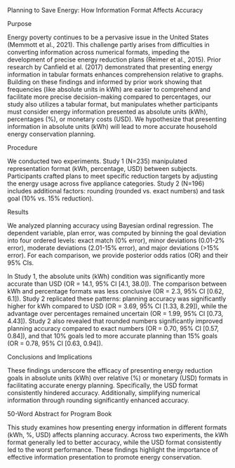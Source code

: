 Planning to Save Energy: How Information Format Affects Accuracy

Purpose

Energy poverty continues to be a pervasive issue in the United States (Memmott et al., 2021). This challenge partly arises from difficulties in converting information across numerical formats, impeding the development of precise energy reduction plans (Reimer et al., 2015). Prior research by Canfield et al. (2017) demonstrated that presenting energy information in tabular formats enhances comprehension relative to graphs. Building on these findings and informed by prior work showing that frequencies (like absolute units in kWh) are easier to comprehend and facilitate more precise decision-making compared to percentages, our study also utilizes a tabular format, but manipulates whether participants must consider energy information presented as absolute units (kWh), percentages (%), or monetary costs (USD). We hypothesize that presenting information in absolute units (kWh) will lead to more accurate household energy conservation planning.

Procedure

We conducted two experiments. Study 1 (N=235) manipulated representation format (kWh, percentage, USD) between subjects. Participants crafted plans to meet specific reduction targets by adjusting the energy usage across five appliance categories. Study 2 (N=196) includes additional factors: rounding (rounded vs. exact numbers) and task goal (10% vs. 15% reduction).

Results

We analyzed planning accuracy using Bayesian ordinal regression. The dependent variable, plan error, was computed by binning the goal deviation into four ordered levels: exact match (0% error), minor deviations (0.01-2% error), moderate deviations (2.01-15% error), and major deviations (>15% error). For each comparison, we provide posterior odds ratios (OR) and their 95% CIs.

In Study 1, the absolute units (kWh) condition was significantly more accurate than USD (OR = 14.1, 95% CI [4.1, 38.0]). The comparison between kWh and percentage formats was less conclusive (OR = 2.3, 95% CI [0.62, 6.1]). Study 2 replicated these patterns: planning accuracy was significantly higher for kWh compared to USD (OR = 3.69, 95% CI [1.33, 8.29]), while the advantage over percentages remained uncertain (OR = 1.99, 95% CI [0.73, 4.43]). Study 2 also revealed that rounded numbers significantly improved planning accuracy compared to exact numbers (OR = 0.70, 95% CI [0.57, 0.84]), and that 10% goals led to more accurate planning than 15% goals (OR = 0.78, 95% CI [0.63, 0.94]).

Conclusions and Implications

These findings underscore the efficacy of presenting energy reduction goals in absolute units (kWh) over relative (%) or monetary (USD) formats in facilitating accurate energy planning. Specifically, the USD format consistently hindered accuracy. Additionally, simplifying numerical information through rounding significantly enhanced accuracy.


50-Word Abstract for Program Book

This study examines how presenting energy information in different formats (kWh, %, USD) affects planning accuracy. Across two experiments, the kWh format generally led to better accuracy, while the USD format consistently led to the worst performance. These findings highlight the importance of effective information presentation to promote energy conservation.